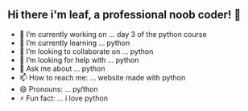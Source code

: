 ## Hi there i'm leaf, a professional noob coder! 👋

- 🔭 I’m currently working on ... day 3 of the python course
- 🌱 I’m currently learning ... python
- 👯 I’m looking to collaborate on ... python
- 🤔 I’m looking for help with ... python
- 💬 Ask me about ... python
- 📫 How to reach me: ... website made with python
- 😄 Pronouns: ... py/thon
- ⚡ Fun fact: ... i love python

